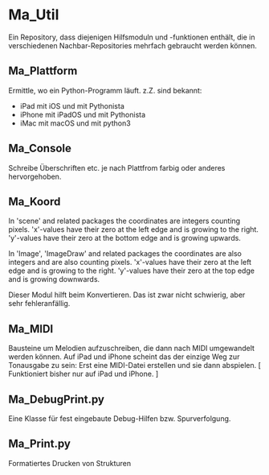 Ma_Util
=======

Ein Repository, dass diejenigen Hilfsmoduln und -funktionen enthält,
die in verschiedenen Nachbar-Repositories mehrfach gebraucht werden 
können.

Ma_Plattform
------------

Ermittle, wo ein Python-Programm läuft.
z.Z. sind bekannt:
* iPad   mit iOS    und mit Pythonista
* iPhone mit iPadOS und mit Pythonista
* iMac   mit macOS  und mit python3

Ma_Console
----------

Schreibe Überschriften etc. je nach Plattfrom
farbig oder anderes hervorgehoben.

Ma_Koord
--------

In 'scene' and related packages the coordinates are integers counting pixels.
'x'-values have their zero at the left edge and is growing to the right.
'y'-values have their zero at the bottom edge and is growing upwards.

In 'Image', 'ImageDraw' and related packages the coordinates are also integers
and are also counting pixels.
'x'-values have their zero at the left edge and is growing to the right.
'y'-values have their zero at the top edge and is growing downwards.

Dieser Modul hilft beim Konvertieren. Das ist zwar nicht schwierig,
aber sehr fehleranfällig.

Ma_MIDI
-------

Bausteine um Melodien aufzuschreiben, die dann nach MIDI umgewandelt
werden können. Auf iPad und iPhone scheint das der einzige Weg zur
Tonausgabe zu sein: Erst eine MIDI-Datei erstellen und sie dann
abspielen.
[ Funktioniert bisher nur auf iPad und iPhone. ]

Ma_DebugPrint.py
----------------

Eine Klasse für fest eingebaute Debug-Hilfen bzw.
Spurverfolgung.

Ma_Print.py
-----------

Formatiertes Drucken von Strukturen



